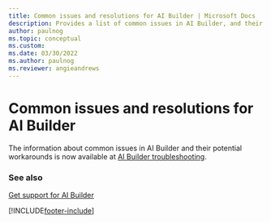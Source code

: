 ```yaml
---
title: Common issues and resolutions for AI Builder | Microsoft Docs
description: Provides a list of common issues in AI Builder, and their potential workarounds.
author: paulnog
ms.topic: conceptual
ms.custom: 
ms.date: 03/30/2022
ms.author: paulnog
ms.reviewer: angieandrews
---
```


# Common issues and resolutions for AI Builder

The information about common issues in AI Builder and their potential workarounds is now available at [AI Builder troubleshooting](/troubleshoot/power-platform/ai-builder/welcome-ai-builder).

### See also

[Get support for AI Builder](support.md)


[!INCLUDE[footer-include](includes/footer-banner.md)]
